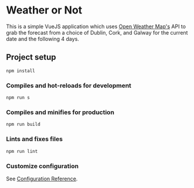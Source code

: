 # Weather or Not

This is a simple VueJS application which uses [Open Weather Map's](https://openweathermap.org) API to grab the forecast from a choice of Dublin, Cork, and Galway for the current date and the following 4 days.

## Project setup
```
npm install
```

### Compiles and hot-reloads for development
```
npm run s
```

### Compiles and minifies for production
```
npm run build
```

### Lints and fixes files
```
npm run lint
```

### Customize configuration
See [Configuration Reference](https://cli.vuejs.org/config/).
